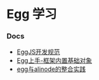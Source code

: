 # Egg 学习


### Docs

* [EggJS开发规范](https://www.jianshu.com/p/31bff936e403)
* [Egg上手-框架内置基础对象](https://www.jianshu.com/p/c4486402c936)
* [egg与alinode的整合实践](https://segmentfault.com/a/1190000013050816)
